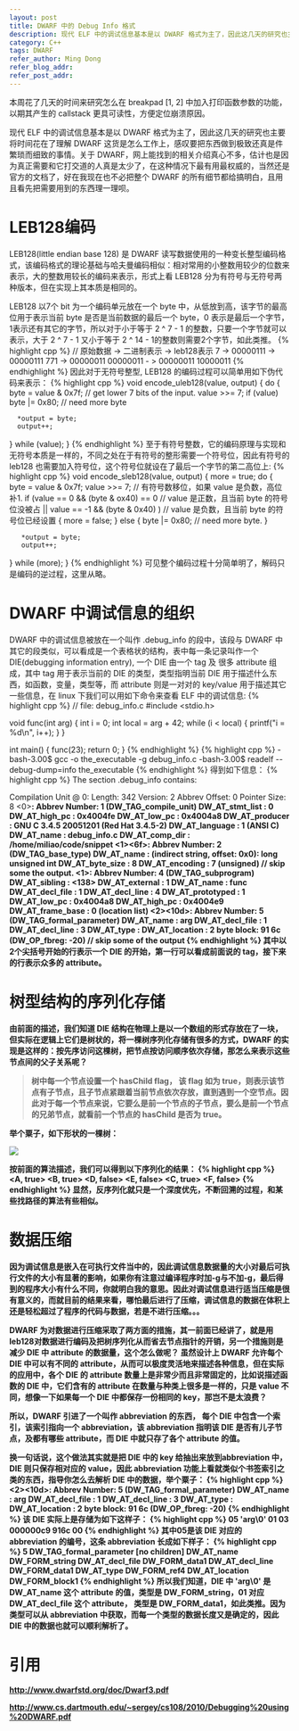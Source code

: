 ```yaml
---
layout: post
title: DWARF 中的 Debug Info 格式
description: 现代 ELF 中的调试信息基本是以 DWARF 格式为主了，因此这几天的研究也主要将时间花在了理解 DWARF 这货是怎么工作上，感叹要把东西做到极致还真是件繁琐而细致的事情。
category: C++
tags: DWARF
refer_author: Ming Dong
refer_blog_addr:
refer_post_addr:
---
```



本周花了几天的时间来研究怎么在 breakpad [1, 2] 中加入打印函数参数的功能，以期其产生的 callstack 更具可读性，方便定位崩溃原因。

现代 ELF 中的调试信息基本是以 DWARF 格式为主了，因此这几天的研究也主要将时间花在了理解 DWARF 这货是怎么工作上，感叹要把东西做到极致还真是件繁琐而细致的事情。关于 DWARF，网上能找到的相关介绍真心不多，估计也是因为真正需要和它打交道的人真是太少了，在这种情况下最有用最权威的，当然还是官方的文档了，好在我现在也不必把整个 DWARF 的所有细节都给搞明白，且用且看先把需要用到的东西理一理呗。

LEB128编码
===

LEB128(little endian base 128) 是 DWARF 读写数据使用的一种变长整型编码格式，该编码格式的理论基础与哈夫曼编码相似：相对常用的小整数用较少的位数来表示，大的整数用较长的编码来表示，形式上看 LEB128 分为有符号与无符号两种版本，但在实现上其本质是相同的。

LEB128 以7个 bit 为一个编码单元放在一个 byte 中，从低放到高，该字节的最高位用于表示当前 byte 是否是当前数据的最后一个 byte，0 表示是最后一个字节，1表示还有其它的字节，所以对于小于等于 2 ^ 7 - 1 的整数，只要一个字节就可以表示，大于 2 ^ 7 - 1 又小于等于 2 ^ 14 - 1的整数则需要2个字节，如此类推。
{% highlight cpp %}
// 原始数据 -> 二进制表示 -> leb128表示
7 -> 00000111 -> 00000111
771 -> 00000011 00000011 - > 00000011 10000011
{% endhighlight %}
因此对于无符号整型, LEB128 的编码过程可以简单用如下伪代码来表示：
{% highlight cpp %}
void encode_uleb128(value, output)
{
  do {
      byte = value & 0x7f; // get lower 7 bits of the input.
      value >>= 7;
      if (value) byte |= 0x80; // need more byte
     
      *output = byte;
      output++;
   } while (value);
}
{% endhighlight %}
至于有符号整数，它的编码原理与实现和无符号本质是一样的，不同之处在于有符号的整形需要一个符号位，因此有符号的 leb128 也需要加入符号位，这个符号位就设在了最后一个字节的第二高位上:
{% highlight cpp %}
void encode_sleb128(value, output)
{
   more = true;
   do {
       byte = value & 0x7f;
       value >>= 7; // 有符号数移位，如果 value 是负数，高位补1.
       if (value == 0 && (byte & ox40) == 0 // value 是正数，且当前 byte 的符号位没被占
            || value == -1 && (byte & 0x40) ) // value 是负数，且当前 byte 的符号位已经设置
       {
           more = false;
       }
       else
       {
           byte |= 0x80; // need more byte.
       }     
       
       *output = byte;
       output++;
   } while (more);
}
{% endhighlight %}
可见整个编码过程十分简单明了，解码只是编码的逆过程，这里从略。

DWARF 中调试信息的组织
===
DWARF 中的调试信息被放在一个叫作 .debug_info 的段中，该段与 DWARF 中其它的段类似，可以看成是一个表格状的结构，表中每一条记录叫作一个 DIE(debugging information entry), 一个 DIE 由一个 tag 及 很多 attribute 组成，其中 tag 用于表示当前的 DIE 的类型，类型指明当前 DIE 用于描述什么东西，如函数，变量，类型等，而 attribute 则是一对对的 key/value 用于描述其它一些信息，在 linux 下我们可以用如下命令来查看 ELF 中的调试信息:
{% highlight cpp %}
// file: debug_info.c
#include <stdio.h>

void func(int arg)
{
    int i = 0;
    int local = arg + 42;
    while (i < local)
    {
        printf("i = %d\n", i++);
    }
}

int main()
{
    func(23);
    return 0;
}
{% endhighlight %}
{% highlight cpp %}
-bash-3.00$ gcc -o the_executable -g debug_info.c
-bash-3.00$ readelf --debug-dump=info the_executable
{% endhighlight %}
得到如下信息：
{% highlight cpp %}
The section .debug_info contains:

  Compilation Unit @ 0:
   Length:        342
   Version:       2
   Abbrev Offset: 0
   Pointer Size:  8
 <0><b>: Abbrev Number: 1 (DW_TAG_compile_unit)
     DW_AT_stmt_list   : 0
     DW_AT_high_pc     : 0x4004fe
     DW_AT_low_pc      : 0x4004a8
     DW_AT_producer    : GNU C 3.4.5 20051201 (Red Hat 3.4.5-2)
     DW_AT_language    : 1      (ANSI C)
     DW_AT_name        : debug_info.c
     DW_AT_comp_dir    : /home/miliao/code/snippet
 <1><6f>: Abbrev Number: 2 (DW_TAG_base_type)
     DW_AT_name        : (indirect string, offset: 0x0): long unsigned int
     DW_AT_byte_size   : 8
     DW_AT_encoding    : 7      (unsigned)
// skip some the output.
 <1><eb>: Abbrev Number: 4 (DW_TAG_subprogram)
     DW_AT_sibling     : <138>
     DW_AT_external    : 1
     DW_AT_name        : func
     DW_AT_decl_file   : 1
     DW_AT_decl_line   : 4
     DW_AT_prototyped  : 1
     DW_AT_low_pc      : 0x4004a8
     DW_AT_high_pc     : 0x4004e9
     DW_AT_frame_base  : 0      (location list)
 <2><10d>: Abbrev Number: 5 (DW_TAG_formal_parameter)
     DW_AT_name        : arg
     DW_AT_decl_file   : 1
     DW_AT_decl_line   : 3
     DW_AT_type        : <c9>
     DW_AT_location    : 2 byte block: 91 6c    (DW_OP_fbreg: -20)
// skip some of the output
{% endhighlight %}
其中以2个尖括号开始的行表示一个 DIE 的开始，第一行可以看成前面说的 tag，接下来的行表示众多的 attribute。

树型结构的序列化存储
===
由前面的描述，我们知道 DIE 结构在物理上是以一个数组的形式存放在了一块，但实际在逻辑上它们是树状的，将一棵树序列化存储有很多的方式，DWARF 的实现是这样的：按先序访问这棵树，把节点按访问顺序依次存储，那怎么来表示这些节点间的父子关系呢？


>树中每一个节点设置一个 hasChild flag， 该 flag 如为 true，则表示该节点有子节点，且子节点紧跟着当前节点依次存放，直到遇到一个空节点。因此对于每一个节点来说，它要么是前一个节点的子节点，要么是前一个节点的兄弟节点，就看前一个节点的 hasChild 是否为 true。

举个粟子，如下形状的一棵树：

![](http://images.cnitblog.com/blog/492369/201408/031720127431743.png)

按前面的算法描述，我们可以得到以下序列化的结果：
{% highlight cpp %}
<A, true>
<B, true>
<D, false>
<E, false>
<NULL>
<C, true>
<F, false>
<NULL>
<NULL>
{% endhighlight %}
显然，反序列化就只是一个深度优先，不断回溯的过程，和某些找路径的算法有些相似。

数据压缩
===
因为调试信息是嵌入在可执行文件当中的，因此调试信息数据量的大小对最后可执行文件的大小有显著的影响，如果你有注意过编译程序时加-g与不加-g，最后得到的程序大小有什么不同，你就明白我的意思。因此对调试信息进行适当压缩是很有意义的，而就目前的结果来看，哪怕最后进行了压缩，调试信息的数据在体积上还是轻松超过了程序的代码与数据，若是不进行压缩。。。

DWARF 为对数据进行压缩采取了两方面的措施，其一前面已经讲了，就是用leb128对数据进行编码及把树序列化从而省去节点指针的开销，另一个措施则是减少 DIE 中 attribute 的数据量，这个怎么做呢？ 虽然设计上 DWARF 允许每个 DIE 中可以有不同的 attribute，从而可以极度灵活地来描述各种信息，但在实际的应用中，各个 DIE 的 attribute 数量上是非常少而且非常固定的，比如说描述函数的 DIE 中，它们含有的 attribute 在数量与种类上很多是一样的，只是 value 不同，想像一下如果每一个 DIE 中都保存一份相同的 key，那岂不是太浪费？

所以，DWARF 引进了一个叫作 abbreviation 的东西， 每个 DIE 中包含一个索引，该索引指向一个 abbreviation，该 abbreviation 指明该 DIE 是否有儿子节点，及都有哪些 attribute，而 DIE 中就只存了各个 attribute 的值。

换一句话说，这个做法其实就是把 DIE 中的 key 给抽出来放到abbreviation 中，DIE 则只保存相对应的 value，因此 abbreviation 功能上看就类似个书签索引之类的东西，指导你怎么去解析 DIE 中的数据，举个粟子：
{% highlight cpp %}
 <2><10d>: Abbrev Number: 5 (DW_TAG_formal_parameter)
     DW_AT_name        : arg
     DW_AT_decl_file   : 1
     DW_AT_decl_line   : 3
     DW_AT_type        : <c9>
     DW_AT_location    : 2 byte block: 91 6c    (DW_OP_fbreg: -20)
{% endhighlight %}
该 DIE 实际上是存储为如下这样子：
{% highlight cpp %}
05 'arg\0' 01 03 000000c9 916c 00
{% endhighlight %}
其中05是该 DIE 对应的abbreviation 的编号，这条 abbreviation 长成如下样子：
{% highlight cpp %}
   5      DW_TAG_formal_parameter    [no children]
    DW_AT_name         DW_FORM_string
    DW_AT_decl_file    DW_FORM_data1
    DW_AT_decl_line    DW_FORM_data1
    DW_AT_type         DW_FORM_ref4
    DW_AT_location     DW_FORM_block1
{% endhighlight %}
所以我们知道，DIE 中 'arg\0' 是 DW_AT_name 这个 attribute 的值，类型是 DW_FORM_string，01 对应 DW_AT_decl_file 这个 attribute， 类型是 DW_FORM_data1，如此类推。因为类型可以从 abbreviation 中获取，而每一个类型的数据长度又是确定的，因此 DIE 中的数据也就可以顺利解析了。

引用
===
<http://www.dwarfstd.org/doc/Dwarf3.pdf>

<http://www.cs.dartmouth.edu/~sergey/cs108/2010/Debugging%20using%20DWARF.pdf>
